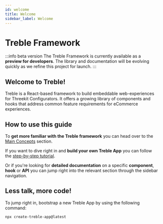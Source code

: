 ```yaml
---
id: welcome
title: Welcome
sidebar_label: Welcome
---
```


# Treble Framework

:::info beta version
The Treble Framework is currently available as a **preview for developers**. The library and documentation will be evolving quickly as we refine this project for launch.
:::

## Welcome to Treble!

Treble is a React-based framework to build embeddable web-experiences for Threekit Configurators. It offers a growing library of components and hooks that address common feature requirements for eCommerce experiences.

## How to use this guide

To **get more familiar with the Treble framework** you can head over to the [Main Concepts](main-concepts-introduction) section.

If you want to dive right in and **build your own Treble App** you can follow the [step-by-step tutorial](tutorial-setup).

Or if you're looking for **detailed documentation** on a specific **component**, **hook** or **API** you can jump right into the relevant section through the sidebar navigation.

## Less talk, more code!

To jump right in, bootstrap a new Treble App by using the following command:

```bash
npx create-treble-app@latest
```
